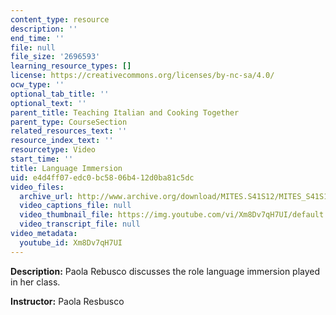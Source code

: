 ```yaml
---
content_type: resource
description: ''
end_time: ''
file: null
file_size: '2696593'
learning_resource_types: []
license: https://creativecommons.org/licenses/by-nc-sa/4.0/
ocw_type: ''
optional_tab_title: ''
optional_text: ''
parent_title: Teaching Italian and Cooking Together
parent_type: CourseSection
related_resources_text: ''
resource_index_text: ''
resourcetype: Video
start_time: ''
title: Language Immersion
uid: e4d4ff07-edc0-bc58-06b4-12d0ba81c5dc
video_files:
  archive_url: http://www.archive.org/download/MITES.S41S12/MITES_S41S12_Teaching07_300k.mp4
  video_captions_file: null
  video_thumbnail_file: https://img.youtube.com/vi/Xm8Dv7qH7UI/default.jpg
  video_transcript_file: null
video_metadata:
  youtube_id: Xm8Dv7qH7UI
---
```


**Description:** Paola Rebusco discusses the role language immersion played in her class.

**Instructor:** Paola Resbusco

